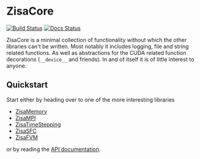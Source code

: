# ZisaCore
[![Build Status](https://github.com/1uc/ZisaCore/actions/workflows/basic_integrity_checks.yml/badge.svg?branch=main)](https://github.com/1uc/ZisaCore/actions)
[![Docs Status](https://github.com/1uc/ZisaCore/actions/workflows/publish_docs.yml/badge.svg?branch=main)](https://1uc.github.io/ZisaCore)

ZisaCore is a minimal collection of functionality without which the other
libraries can't be written. Most notably it includes logging, file and string
related functions. As well as abstractions for the CUDA related function
decorations (`__device__` and friends). In and of itself it is of little
interest to anyone.

## Quickstart
Start either by heading over to one of the more interesting libraries

   * [ZisaMemory](https://github.com/1uc/ZisaMemory)
   * [ZisaMPI](https://github.com/1uc/ZisaMPI)
   * [ZisaTimeStepping](https://github.com/1uc/ZisaTimeStepping)
   * [ZisaSFC](https://github.com/1uc/ZisaSFC)
   * [ZisaFVM](https://github.com/1uc/ZisaFVM)

or by reading the [API documentation](https://1uc.github.io/ZisaCore).
